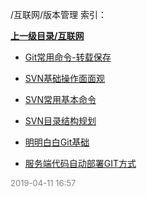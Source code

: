 /互联网/版本管理 索引：


**[上一级目录/互联网](/互联网/index.md)**

- [Git常用命令-转载保存](/互联网/版本管理/Git常用命令-转载保存.md)

- [SVN基础操作面面观](/互联网/版本管理/SVN基础操作面面观.md)

- [SVN常用基本命令](/互联网/版本管理/SVN常用基本命令.md)

- [SVN目录结构规划](/互联网/版本管理/SVN目录结构规划.md)

- [明明白白Git基础](/互联网/版本管理/明明白白Git基础.md)

- [服务端代码自动部署GIT方式](/互联网/版本管理/服务端代码自动部署GIT方式.md)


<font size=2 color='grey'> 2019-04-11 16:57 </font>